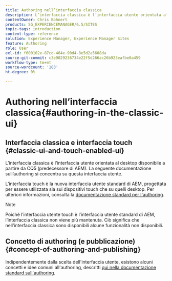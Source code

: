 ```yaml
---
title: Authoring nell’interfaccia classica
description: L’interfaccia classica è l’interfaccia utente orientata al desktop disponibile a partire da CQ5. La seguente documentazione sull’authoring si concentra su questa interfaccia utente. L’interfaccia touch è la nuova interfaccia utente standard di AEM, progettata per essere utilizzata sia sui dispositivi touch che su quelli desktop. Per ulteriori informazioni, consulta la documentazione standard sull’authoring.
contentOwner: Chris Bohnert
products: SG_EXPERIENCEMANAGER/6.5/SITES
topic-tags: introduction
content-type: reference
solution: Experience Manager, Experience Manager Sites
feature: Authoring
role: User
exl-id: f600102e-87cd-464e-90d4-8e5d2a5608da
source-git-commit: c3e9029236734e22f5d266ac26b923eafbe0a459
workflow-type: tm+mt
source-wordcount: '183'
ht-degree: 0%

---
```


# Authoring nell’interfaccia classica{#authoring-in-the-classic-ui}

## Interfaccia classica e interfaccia touch {#classic-ui-and-touch-enabled-ui}

L’interfaccia classica è l’interfaccia utente orientata al desktop disponibile a partire da CQ5 (predecessore di AEM). La seguente documentazione sull’authoring si concentra su questa interfaccia utente.

L’interfaccia touch è la nuova interfaccia utente standard di AEM, progettata per essere utilizzata sia sui dispositivi touch che su quelli desktop. Per ulteriori informazioni, consulta la [documentazione standard per l&#39;authoring](/help/sites-authoring/author.md).

>[!NOTE]
>
>Poiché l’interfaccia utente touch è l’interfaccia utente standard di AEM, l’interfaccia classica non viene più mantenuta. Ciò significa che nell’interfaccia classica sono disponibili alcune funzionalità non disponibili.

## Concetto di authoring (e pubblicazione) {#concept-of-authoring-and-publishing}

Indipendentemente dalla scelta dell&#39;interfaccia utente, esistono alcuni concetti e idee comuni all&#39;authoring, descritti [qui nella documentazione standard sull&#39;authoring](/help/sites-authoring/author.md#concept-of-authoring-and-publishing).
